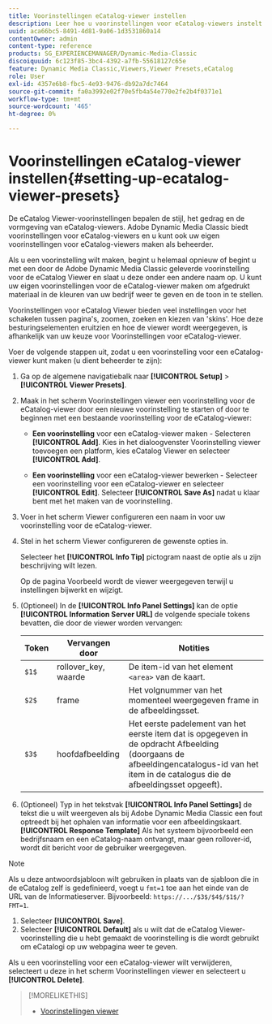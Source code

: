 ```yaml
---
title: Voorinstellingen eCatalog-viewer instellen
description: Leer hoe u voorinstellingen voor eCatalog-viewers instelt in Adobe Dynamic Media Classic.
uuid: aca66bc5-8491-4d81-9a06-1d3531860a14
contentOwner: admin
content-type: reference
products: SG_EXPERIENCEMANAGER/Dynamic-Media-Classic
discoiquuid: 6c123f85-3bc4-4392-a7fb-55618127c65e
feature: Dynamic Media Classic,Viewers,Viewer Presets,eCatalog
role: User
exl-id: 4357e6b8-fbc5-4e93-9476-db92a7dc7464
source-git-commit: fa0a3992e02f70e5fb4a54e770e2fe2b4f0371e1
workflow-type: tm+mt
source-wordcount: '465'
ht-degree: 0%

---
```


# Voorinstellingen eCatalog-viewer instellen{#setting-up-ecatalog-viewer-presets}

De eCatalog Viewer-voorinstellingen bepalen de stijl, het gedrag en de vormgeving van eCatalog-viewers. Adobe Dynamic Media Classic biedt voorinstellingen voor eCatalog-viewers en u kunt ook uw eigen voorinstellingen voor eCatalog-viewers maken als beheerder.

Als u een voorinstelling wilt maken, begint u helemaal opnieuw of begint u met een door de Adobe Dynamic Media Classic geleverde voorinstelling voor de eCatalog Viewer en slaat u deze onder een andere naam op. U kunt uw eigen voorinstellingen voor de eCatalog-viewer maken om afgedrukt materiaal in de kleuren van uw bedrijf weer te geven en de toon in te stellen.

Voorinstellingen voor eCatalog Viewer bieden veel instellingen voor het schakelen tussen pagina&#39;s, zoomen, zoeken en kiezen van &#39;skins&#39;. Hoe deze besturingselementen eruitzien en hoe de viewer wordt weergegeven, is afhankelijk van uw keuze voor Voorinstellingen voor eCatalog-viewer.

Voer de volgende stappen uit, zodat u een voorinstelling voor een eCatalog-viewer kunt maken (u dient beheerder te zijn):

1. Ga op de algemene navigatiebalk naar **[!UICONTROL Setup]** > **[!UICONTROL Viewer Presets]**.
1. Maak in het scherm Voorinstellingen viewer een voorinstelling voor de eCatalog-viewer door een nieuwe voorinstelling te starten of door te beginnen met een bestaande voorinstelling voor de eCatalog-viewer:

   * **Een voorinstelling**  voor een eCatalog-viewer maken - Selecteren  **[!UICONTROL Add]**. Kies in het dialoogvenster Voorinstelling viewer toevoegen een platform, kies eCatalog Viewer en selecteer **[!UICONTROL Add]**.

   * **Een voorinstelling**  voor een eCatalog-viewer bewerken - Selecteer een voorinstelling voor een eCatalog-viewer en selecteer  **[!UICONTROL Edit]**. Selecteer **[!UICONTROL Save As]** nadat u klaar bent met het maken van de voorinstelling.

1. Voer in het scherm Viewer configureren een naam in voor uw voorinstelling voor de eCatalog-viewer.
1. Stel in het scherm Viewer configureren de gewenste opties in.

   Selecteer het **[!UICONTROL Info Tip]** pictogram naast de optie als u zijn beschrijving wilt lezen.

   Op de pagina Voorbeeld wordt de viewer weergegeven terwijl u instellingen bijwerkt en wijzigt.

1. (Optioneel) In de **[!UICONTROL Info Panel Settings]** kan de optie **[!UICONTROL Information Server URL]** de volgende speciale tokens bevatten, die door de viewer worden vervangen:

   | Token | Vervangen door | Notities |
   | --- | --- | --- |
   | `$1$` | rollover_key, waarde | De item-id van het element `<area>` van de kaart. |
   | `$2$` | frame | Het volgnummer van het momenteel weergegeven frame in de afbeeldingsset. |
   | `$3$` | hoofdafbeelding | Het eerste padelement van het eerste item dat is opgegeven in de opdracht Afbeelding (doorgaans de afbeeldingencatalogus-id van het item in de catalogus die de afbeeldingsset opgeeft). |

1. (Optioneel) Typ in het tekstvak **[!UICONTROL Info Panel Settings]** de tekst die u wilt weergeven als bij Adobe Dynamic Media Classic een fout optreedt bij het ophalen van informatie voor een afbeeldingskaart. **[!UICONTROL Response Template]** Als het systeem bijvoorbeeld een bedrijfsnaam en een eCatalog-naam ontvangt, maar geen rollover-id, wordt dit bericht voor de gebruiker weergegeven.

>[!NOTE]
>
>Als u deze antwoordsjabloon wilt gebruiken in plaats van de sjabloon die in de eCatalog zelf is gedefinieerd, voegt u `fmt=1` toe aan het einde van de URL van de Informatieserver. Bijvoorbeeld: `https://.../$3$/$4$/$1$/?FMT=1`.

1. Selecteer **[!UICONTROL Save]**.
1. Selecteer **[!UICONTROL Default]** als u wilt dat de eCatalog Viewer-voorinstelling die u hebt gemaakt de voorinstelling is die wordt gebruikt om eCatalogi op uw webpagina weer te geven.

Als u een voorinstelling voor een eCatalog-viewer wilt verwijderen, selecteert u deze in het scherm Voorinstellingen viewer en selecteert u **[!UICONTROL Delete]**.

>[!MORELIKETHIS]
>
>* [Voorinstellingen viewer](application-setup.md#viewer_presets)

